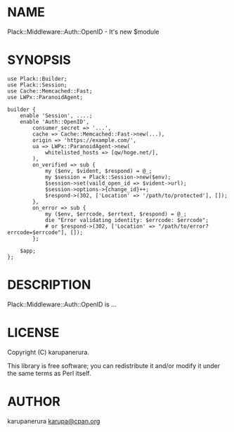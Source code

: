 # NAME

Plack::Middleware::Auth::OpenID - It's new $module

# SYNOPSIS

    use Plack::Builder;
    use Plack::Session;
    use Cache::Memcached::Fast;
    use LWPx::ParanoidAgent;

    builder {
        enable 'Session', ....;
        enable 'Auth::OpenID',
            consumer_secret => '...',
            cache => Cache::Memcached::Fast->new(...),
            origin => 'https://example.com/',
            ua => LWPx::ParanoidAgent->new(
                whitelisted_hosts => [qw/hoge.net/],
            ),
            on_verified => sub {
                my ($env, $vident, $respond) = @_;
                my $session = Plack::Session->new($env);
                $session->set(vaild_open_id => $vident->url);
                $session->options->{change_id}++;
                $respond->(302, ['Location' => '/path/to/protected'], []);
            },
            on_error => sub {
                my ($env, $errcode, $errtext, $respond) = @_;
                die "Error validating identity: $errcode: $errcode";
                # or $respond->(302, ['Location' => "/path/to/error?errcode=$errcode"], []);
            };

        $app;
    };

# DESCRIPTION

Plack::Middleware::Auth::OpenID is ...

# LICENSE

Copyright (C) karupanerura.

This library is free software; you can redistribute it and/or modify
it under the same terms as Perl itself.

# AUTHOR

karupanerura <karupa@cpan.org>
